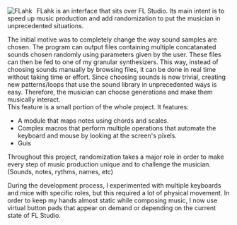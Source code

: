 <img src="https://i.imgur.com/R6YP2Iu.gif"
     alt="FLahk"
     style="float: left; margin-right: 10px;" />

FLahk is an interface that sits over FL Studio. Its main intent is to speed up music production and add randomization to put the musician in unprecedented situations.

The initial motive was to completely change the way sound samples are chosen. The program can output files containing multiple concatanated sounds chosen randomly using parameters given by the user. These files can then be fed to one of my granular synthesizers. This way, instead of choosing sounds manually by browsing files, it can be done in real time without taking time or effort. Since choosing sounds is now trivial, creating new patterns/loops that use the sound library in unprecedented ways is easy. Therefore, the musician can choose generations and make them musically interact.<br>
This feature is a small portion of the whole project. It features:
- A module that maps notes using chords and scales.
- Complex macros that perform multiple operations that automate the keyboard and mouse by looking at the screen's pixels.
- Guis 

Throughout this project, randomization takes a major role in order to make every step of music production unique and to challenge the musician. (Sounds, notes, rythms, names, etc)

During the development process, I experimented with multiple keyboards and mice with specific roles, but this required a lot of physical movement. In order to keep my hands almost static while composing music, I now use virtual button pads that appear on demand or depending on the current state of FL Studio.